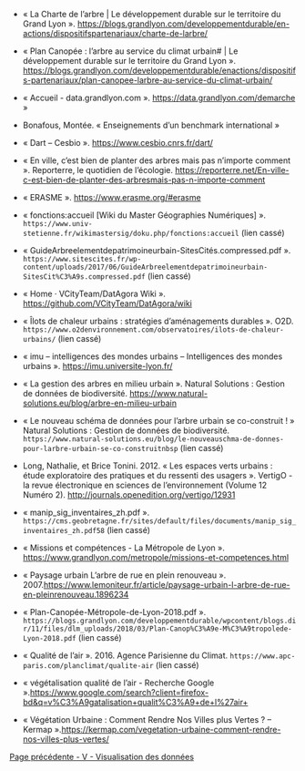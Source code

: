 * « La Charte de l’arbre | Le développement durable sur le territoire du Grand Lyon ».
https://blogs.grandlyon.com/developpementdurable/en-actions/dispositifspartenariaux/charte-de-larbre/

* « Plan Canopée : l’arbre au service du climat urbain# | Le développement durable sur le
territoire du Grand Lyon ». https://blogs.grandlyon.com/developpementdurable/enactions/dispositifs-partenariaux/plan-canopee-larbre-au-service-du-climat-urbain/

* « Accueil - data.grandlyon.com ». https://data.grandlyon.com/demarche »

* Bonafous, Montée. « Enseignements d’un benchmark international »

* « Dart – Cesbio ». https://www.cesbio.cnrs.fr/dart/

* « En ville, c’est bien de planter des arbres mais pas n’importe comment ». Reporterre, le
quotidien de l’écologie. https://reporterre.net/En-ville-c-est-bien-de-planter-des-arbresmais-pas-n-importe-comment

* « ERASME ». https://www.erasme.org/#erasme

* « fonctions:accueil [Wiki du Master Géographies Numériques] ». `https://www.univ-stetienne.fr/wikimastersig/doku.php/fonctions:accueil` (lien cassé)

* « GuideArbreelementdepatrimoineurbain-SitesCités.compressed.pdf ». `https://www.sitescites.fr/wp-content/uploads/2017/06/GuideArbreelementdepatrimoineurbain-SitesCit%C3%A9s.compressed.pdf` (lien cassé)

* « Home · VCityTeam/DatAgora Wiki ». https://github.com/VCityTeam/DatAgora/wiki

* « Îlots de chaleur urbains : stratégies d’aménagements durables ». O2D. `https://www.o2denvironnement.com/observatoires/ilots-de-chaleur-urbains/` (lien cassé)

* « imu – intelligences des mondes urbains – Intelligences des mondes urbains ». https://imu.universite-lyon.fr/

* « La gestion des arbres en milieu urbain ». Natural Solutions : Gestion de données de biodiversité. https://www.natural-solutions.eu/blog/arbre-en-milieu-urbain

* « Le nouveau schéma de données pour l’arbre urbain se co-construit ! » Natural Solutions : Gestion de données de biodiversité. `https://www.natural-solutions.eu/blog/le-nouveauschma-de-donnes-pour-larbre-urbain-se-co-construitnbsp` (lien cassé)

* Long, Nathalie, et Brice Tonini. 2012. « Les espaces verts urbains : étude exploratoire des pratiques et du ressenti des usagers ». VertigO - la revue électronique en sciences de l’environnement (Volume 12 Numéro 2). http://journals.openedition.org/vertigo/12931 

* « manip_sig_inventaires_zh.pdf ». `https://cms.geobretagne.fr/sites/default/files/documents/manip_sig_inventaires_zh.pdf58` (lien cassé)

* « Missions et compétences - La Métropole de Lyon ». https://www.grandlyon.com/metropole/missions-et-competences.html

* « Paysage urbain L’arbre de rue en plein renouveau ». 2007.https://www.lemoniteur.fr/article/paysage-urbain-l-arbre-de-rue-en-pleinrenouveau.1896234

* « Plan-Canopée-Métropole-de-Lyon-2018.pdf ». `https://blogs.grandlyon.com/developpementdurable/wpcontent/blogs.dir/11/files/dlm_uploads/2018/03/Plan-Canop%C3%A9e-M%C3%A9tropolede-Lyon-2018.pdf` (lien cassé)

* « Qualité de l’air ». 2016. Agence Parisienne du Climat. `https://www.apc-paris.com/planclimat/qualite-air` (lien cassé)

* « végétalisation qualité de l’air - Recherche Google ».https://www.google.com/search?client=firefox-bd&q=v%C3%A9gatalisation+qualit%C3%A9+de+l%27air+

* « Végétation Urbaine : Comment Rendre Nos Villes plus Vertes ? – Kermap ».https://kermap.com/vegetation-urbaine-comment-rendre-nos-villes-plus-vertes/

[Page précédente - V - Visualisation des données](Visualisation_donnee)

